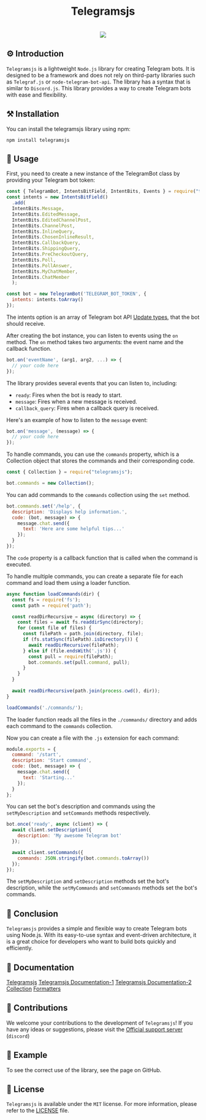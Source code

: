 <div style="text-align: center;">
   <h1>Telegramsjs</h1><br>
   <image src="https://raw.githubusercontent.com/Sempai-07/Telegramsjs/main/docs/avatar.png"><br>
   </div>

## ⚙️ Introduction
`Telegramsjs` is a lightweight `Node.js` library for creating Telegram bots. It is designed to be a framework and does not rely on third-party libraries such as `Telegraf.js` or `node-telegram-bot-api`. The library has a syntax that is similar to `Discord.js`. This library provides a way to create Telegram bots with ease and flexibility.

## ⚒️ Installation
You can install the telegramsjs library using npm:
```
npm install telegramsjs
```

## 📙 Usage
First, you need to create a new instance of the TelegramBot class by providing your Telegram bot token:

```javascript
const { TelegramBot, IntentsBitField, IntentBits, Events } = require("telegramsjs");
const intents = new IntentsBitField()
  .add(
  IntentBits.Message,
  IntentBits.EditedMessage,
  IntentBits.EditedChannelPost,
  IntentBits.ChannelPost,
  IntentBits.InlineQuery,
  IntentBits.ChosenInlineResult,
  IntentBits.CallbackQuery,
  IntentBits.ShippingQuery,
  IntentBits.PreCheckoutQuery,
  IntentBits.Poll,
  IntentBits.PollAnswer, 
  IntentBits.MyChatMember, 
  IntentBits.ChatMember
  );

const bot = new TelegramBot('TELEGRAM_BOT_TOKEN', {
  intents: intents.toArray()
});
```

The intents option is an array of Telegram bot API [Update types](https://core.telegram.org/bots/api#getupdates), that the bot should receive.

After creating the bot instance, you can listen to events using the `on` method. The `on` method takes two arguments: the event name and the callback function.

```javascript
bot.on('eventName', (arg1, arg2, ...) => {
  // your code here
});
```

The library provides several events that you can listen to, including:

- `ready`: Fires when the bot is ready to start.
- `message`: Fires when a new message is received.
- `callback_query`: Fires when a callback query is received.

Here's an example of how to listen to the `message` event:

```javascript
bot.on('message', (message) => {
  // your code here
});
```

To handle commands, you can use the `commands` property, which is a Collection object that stores the commands and their corresponding code.

```javascript
const { Collection } = require("telegramsjs");

bot.commands = new Collection();
```

You can add commands to the `commands` collection using the `set` method.

```javascript
bot.commands.set('/help', {
  description: 'Displays help information.',
  code: (bot, message) => {
    message.chat.send({
      text: 'Here are some helpful tips...'
    });
  }
});
```

The `code` property is a callback function that is called when the command is executed.

To handle multiple commands, you can create a separate file for each command and load them using a loader function.

```javascript
async function loadCommands(dir) {
  const fs = require('fs');
  const path = require('path');

  const readDirRecursive = async (directory) => {
    const files = await fs.readdirSync(directory);
    for (const file of files) {
      const filePath = path.join(directory, file);
      if (fs.statSync(filePath).isDirectory()) {
        await readDirRecursive(filePath);
      } else if (file.endsWith('.js')) {
        const pull = require(filePath);
        bot.commands.set(pull.command, pull);
      }
    }
  }
  
  await readDirRecursive(path.join(process.cwd(), dir));
}

loadCommands('./commands/');
```

The loader function reads all the files in the `./commands/` directory and adds each command to the `commands` collection.

Now you can create a file with the `.js` extension for each command:

```javascript
module.exports = {
  command: '/start',
  description: 'Start command',
  code: (bot, message) => {
    message.chat.send({
      text: 'Starting...'
    });
  }
};
```

You can set the bot's description and commands using the `setMyDescription` and `setCommands` methods respectively.

```javascript
bot.once('ready', async (client) => {
  await client.setDescription({
    description: 'My awesome Telegram bot'
  });

  await client.setCommands({
    commands: JSON.stringify(bot.commands.toArray())
  });
});
```

The `setMyDescription` and `setDescription` methods set the bot's description, while the `setMyCommands` and `setCommands` methods set the bot's commands.

## 🎃 Conclusion
`Telegramsjs` provides a simple and flexible way to create Telegram bots using Node.js. With its easy-to-use syntax and event-driven architecture, it is a great choice for developers who want to build bots quickly and efficiently.

## 📖 Documentation
[Telegramsjs](https://telegramsjs.surge.sh/)
[Telegramsjs Documentation-1](https://github.com/Sempai-07/Telegramsjs/tree/main/docs)
[Telegramsjs Documentation-2](https://github.com/Sempai-07/Telegramsjs/blob/main/documentation.md)
[Collection](https://telegram-ts-collection.surge.sh/)
[Formatters](https://telegram-ts-formatters.surge.sh/)

## 🎒 Contributions
We welcome your contributions to the development of `Telegramsjs`! If you have any ideas or suggestions, please visit the [Official support server](https://discord.gg/j8G7jhHMbs) (`discord`)

## 📒 Example 
To see the correct use of the library, see the page on GitHub.

## 🧾 License
`Telegramsjs` is available under the `MIT` license. For more information, please refer to the [LICENSE](https://github.com/Sempai-07/Telegramsjs/blob/main/LICENSE) file.